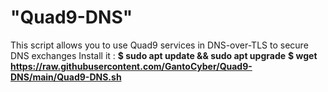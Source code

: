 # "Quad9-DNS" 

This script allows you to use Quad9 services in DNS-over-TLS to secure DNS exchanges
Install it :
**$ sudo apt update && sudo apt upgrade**
**$ wget https://raw.githubusercontent.com/GantoCyber/Quad9-DNS/main/Quad9-DNS.sh** 
